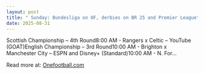 ```yaml
---
layout: post
title: " Sunday: Bundesliga on OF, derbies on BR 25 and Premier League"
date: 2025-08-31
---
```


Scottish Championship – 4th Round8:00 AM - Rangers x Celtic – YouTube (GOAT)English Championship – 3rd Round10:00 AM - Brighton x Manchester City – ESPN and Disney+ (Standard)10:00 AM - N. For...

Read more at: [Onefootball.com](https://onefootball.com/en/news/sunday-bundesliga-on-of-derbies-on-br-25-and-premier-league-41593528)
